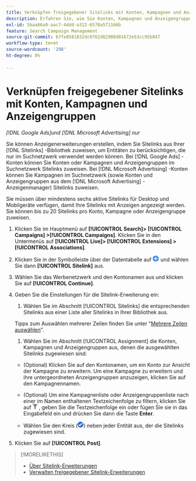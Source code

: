 ```yaml
---
title: Verknüpfen freigegebener Sitelinks mit Konten, Kampagnen und Anzeigengruppen
description: Erfahren Sie, wie Sie Konten, Kampagnen und Anzeigengruppen freigegebene Sitelink-Erweiterungen zuweisen.
exl-id: 5baa66a9-aac7-4ddd-a322-6578a571166b
feature: Search Campaign Management
source-git-commit: 67fe8581832dc0762d62908d01672e53cc95b847
workflow-type: tm+mt
source-wordcount: '298'
ht-degree: 0%

---
```


# Verknüpfen freigegebener Sitelinks mit Konten, Kampagnen und Anzeigengruppen

*[!DNL Google Ads]und [!DNL Microsoft Advertising] nur*

Sie können Anzeigenerweiterungen erstellen, indem Sie Sitelinks aus Ihrer [!DNL Sitelinks] -Bibliothek zuweisen, um Entitäten zu berücksichtigen, die nur im Suchnetzwerk verwendet werden können. Bei [!DNL Google Ads] -Konten können Sie Konten oder Kampagnen und Anzeigengruppen im Suchnetzwerk Sitelinks zuweisen. Bei [!DNL Microsoft Advertising] -Konten können Sie Kampagnen im Suchnetzwerk (sowie Konten und Anzeigengruppen aus dem [!DNL Microsoft Advertising] -Anzeigenmanager) Sitelinks zuweisen.

Sie müssen über mindestens sechs aktive Sitelinks für Desktop und Mobilgeräte verfügen, damit Ihre Sitelinks mit Anzeigen angezeigt werden. Sie können bis zu 20 Sitelinks pro Konto, Kampagne oder Anzeigengruppe zuweisen.

1. Klicken Sie im Hauptmenü auf **[!UICONTROL Search]> [!UICONTROL Campaigns] >[!UICONTROL Campaigns]**. Klicken Sie in den Untermenüs auf **[!UICONTROL Live]> [!UICONTROL Extensions] >[!UICONTROL Associations]**.

1. Klicken Sie in der Symbolleiste über der Datentabelle auf ![Erstellen](/help/search-social-commerce/assets/add.png "Erstellen") und wählen Sie dann **[!UICONTROL Sitelink]** aus.

1. Wählen Sie das Werbenetzwerk und den Kontonamen aus und klicken Sie auf **[!UICONTROL Continue]**.

1. Geben Sie die Einstellungen für die Sitelink-Erweiterung ein:

   1. Wählen Sie im Abschnitt [!UICONTROL Sitelinks] die entsprechenden Sitelinks aus einer Liste aller Sitelinks in Ihrer Bibliothek aus.

   Tipps zum Auswählen mehrerer Zeilen finden Sie unter &quot;[Mehrere Zeilen auswählen](/help/search-social-commerce/common-tasks/navigation-editing-selection/multiple-rows-select.md)&quot;.

   1. Wählen Sie im Abschnitt [!UICONTROL Assignment] die Konten, Kampagnen und Anzeigengruppen aus, denen die ausgewählten Sitelinks zugewiesen sind:

   * (Optional) Klicken Sie auf den Kontonamen, um ein Konto zur Ansicht der Kampagne zu erweitern. Um eine Kampagne zu erweitern und ihre untergeordneten Anzeigengruppen anzuzeigen, klicken Sie auf den Kampagnennamen.

   * (Optional) Um eine Kampagnenliste oder Anzeigengruppenliste nach einer im Namen enthaltenen Textzeichenfolge zu filtern, klicken Sie auf ![Filter](/help/search-social-commerce/assets/filter.png "Filter") , geben Sie die Textzeichenfolge ein oder fügen Sie sie in das Eingabefeld ein und drücken Sie dann die Taste **Enter**.

   * Wählen Sie den Kreis (![Auswählen](/help/search-social-commerce/assets/include.png "Auswählen")) neben jeder Entität aus, der die Sitelinks zugewiesen sind.

1. Klicken Sie auf **[!UICONTROL Post]**.

>[!MORELIKETHIS]
>
>* [Über Sitelink-Erweiterungen](sitelink-extension-about.md)
>* [Verwalten freigegebener Sitelink-Erweiterungen](sitelink-extension-manage.md)
